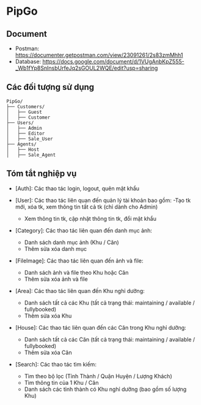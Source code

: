 # PipGo

## Document
 - Postman: https://documenter.getpostman.com/view/23091261/2s83zmMhh1
 - Database: https://docs.google.com/document/d/1VUgAnbKpZ555-_Wb1fYp8SnInsbUrfeJq2sGOUL2WQE/edit?usp=sharing

## Các đối tượng sử dụng 
```
PipGo/
├── Customers/
│   ├── Guest
│   ├── Customer
├── Users/
│   ├── Admin
│   ├── Editor
│   ├── Sale_User
├── Agents/
│   ├── Host
│   ├── Sale_Agent
```

## Tóm tắt nghiệp vụ
 - [Auth]: Các thao tác login, logout, quên mật khẩu

 - [User]: Các thao tác liên quan đến quản lý tài khoản bao gồm: 
    -Tạo tk mới, xóa tk, xem thông tin tất cả tk (chỉ dành cho Admin) 
    - Xem thông tin tk, cập nhật thông tin tk, đổi mật khẩu 

 - [Category]: Các thao tác liên quan đến danh mục ảnh:
    - Danh sách danh mục ảnh (Khu / Căn)
    - Thêm sửa xóa danh mục
 
 - [FileImage]: Các thao tác liên quan đến ảnh và file:
    - Danh sách ảnh và file theo Khu hoặc Căn
    - Thêm sửa xóa ảnh và file

 - [Area]: Các thao tác liên quan đến Khu nghỉ dưỡng: 
    - Danh sách tất cả các Khu (tất cả trạng thái: maintaining / available / fullybooked)
    - Thêm sửa xóa Khu

 - [House]: Các thao tác liên quan đến các Căn trong Khu nghỉ dưỡng: 
    - Danh sách tất cả các Căn (tất cả trạng thái: maintaining / available / fullybooked)
    - Thêm sửa xóa Căn

 - [Search]: Các thao tác tìm kiếm:
    - Tìm theo bộ lọc (Tỉnh Thành / Quận Huyện / Lượng Khách)
    - Tìm thông tin của 1 Khu / Căn
    - Danh sách các tỉnh thành có Khu nghỉ dưỡng (bao gồm số lượng Khu)